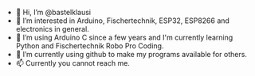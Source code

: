 - 👋 Hi, I’m @bastelklausi
- 👀 I’m interested in Arduino, Fischertechnik, ESP32, ESP8266 and electronics in general.
- 🌱 I’m using Arduino C since a few years and I'm currently learning Python and Fischertechnik Robo Pro Coding.
- 💞️ I’m currently using github to make my programs available for others.
- 📫 Currently you cannot reach me.

<!---
bastelklausi/bastelklausi is a ✨ special ✨ repository because its `README.md` (this file) appears on your GitHub profile.
You can click the Preview link to take a look at your changes.
--->
